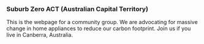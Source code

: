 ### Suburb Zero ACT (Australian Capital Territory)

This is the webpage for a community group.
We are advocating for massive change in home appliances to reduce our carbon footprint.
Join us if you live in Canberra, Australia.
